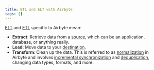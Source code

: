 ```yaml
---
title: ETL and ELT with Airbyte
tags: []
---
```

[ELT](term/elt.md) and [ETL](ETL.md) specific to Airbyte mean:
- **Extract**: Retrieve data from a [source](https://docs.airbyte.com/integrations/#Sources), which can be an application, database, or anything really.
- **Load**: Move data to your [destination](https://docs.airbyte.com/integrations/#Destinations).
- **Transform**: Clean up the data. This is referred to as [normalization](term/normalization.md) in Airbyte and involves [incremental synchronization](term/incremental%20synchronization.md) and [deduplication](https://docs.airbyte.com/understanding-airbyte/connections/incremental-deduped-history), changing data types, formats, and more.
